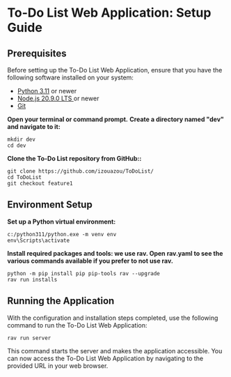 # To-Do List Web Application: Setup Guide

## Prerequisites
Before setting up the To-Do List Web Application, ensure that you have the following software installed on your system:
- [Python 3.11](https://www.python.org/downloads/)  or newer
- [Node.js 20.9.0 LTS ](https://nodejs.org/en/download/) or newer
- [Git](https://git-scm.com/downloads)

**Open your terminal or command prompt.**
**Create a directory named "dev" and navigate to it:**  

    
    mkdir dev
    cd dev
    
    
**Clone the To-Do List repository from GitHub::**  

    
    git clone https://github.com/izouazou/ToDoList/
    cd ToDoList
    git checkout feature1
    
## Environment Setup

**Set up a Python virtual environment:**  

    
    c:/python311/python.exe -m venv env
    env\Scripts\activate
    

**Install required packages and tools: we use rav. Open rav.yaml to see the various commands available if you prefer to not use rav.**  

    
    python -m pip install pip pip-tools rav --upgrade
    rav run installs
    
## Running the Application


With the configuration and installation steps completed, use the following command to run the To-Do List Web Application:  

    
    rav run server
    

This command starts the server and makes the application accessible. You can now access the To-Do List Web Application by navigating to the provided URL in your web browser.







